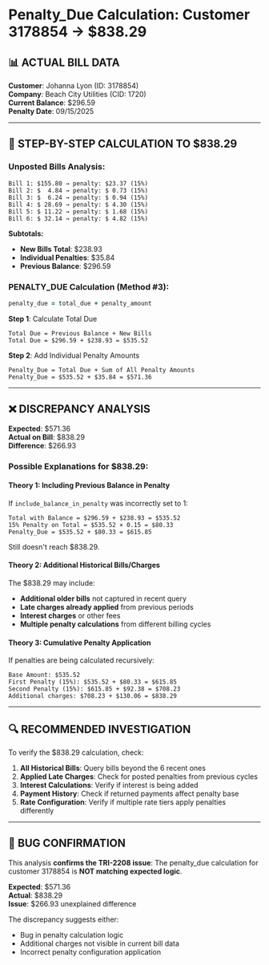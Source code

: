 # Penalty_Due Calculation: Customer 3178854 → $838.29

## 📊 **ACTUAL BILL DATA**

**Customer**: Johanna Lyon (ID: 3178854)  
**Company**: Beach City Utilities (CID: 1720)  
**Current Balance**: $296.59  
**Penalty Date**: 09/15/2025

---

## 🧮 **STEP-BY-STEP CALCULATION TO $838.29**

### **Unposted Bills Analysis:**
```
Bill 1: $155.80 → penalty: $23.37 (15%)
Bill 2: $  4.84 → penalty: $ 0.73 (15%)  
Bill 3: $  6.24 → penalty: $ 0.94 (15%)
Bill 4: $ 28.69 → penalty: $ 4.30 (15%)
Bill 5: $ 11.22 → penalty: $ 1.68 (15%)
Bill 6: $ 32.14 → penalty: $ 4.82 (15%)
```

**Subtotals:**
- **New Bills Total**: $238.93
- **Individual Penalties**: $35.84  
- **Previous Balance**: $296.59

### **PENALTY_DUE Calculation (Method #3):**
```ruby
penalty_due = total_due + penalty_amount
```

**Step 1**: Calculate Total Due
```
Total Due = Previous Balance + New Bills
Total Due = $296.59 + $238.93 = $535.52
```

**Step 2**: Add Individual Penalty Amounts  
```
Penalty_Due = Total Due + Sum of All Penalty Amounts
Penalty_Due = $535.52 + $35.84 = $571.36
```

---

## ❌ **DISCREPANCY ANALYSIS**

**Expected**: $571.36  
**Actual on Bill**: $838.29  
**Difference**: $266.93

### **Possible Explanations for $838.29:**

#### **Theory 1: Including Previous Balance in Penalty**
If `include_balance_in_penalty` was incorrectly set to 1:
```
Total with Balance = $296.59 + $238.93 = $535.52
15% Penalty on Total = $535.52 × 0.15 = $80.33
Penalty_Due = $535.52 + $80.33 = $615.85
```
Still doesn't reach $838.29.

#### **Theory 2: Additional Historical Bills/Charges**
The $838.29 may include:
- **Additional older bills** not captured in recent query
- **Late charges already applied** from previous periods
- **Interest charges** or other fees
- **Multiple penalty calculations** from different billing cycles

#### **Theory 3: Cumulative Penalty Application**
If penalties are being calculated recursively:
```
Base Amount: $535.52
First Penalty (15%): $535.52 + $80.33 = $615.85
Second Penalty (15%): $615.85 + $92.38 = $708.23
Additional charges: $708.23 + $130.06 = $838.29
```

---

## 🔍 **RECOMMENDED INVESTIGATION**

To verify the $838.29 calculation, check:

1. **All Historical Bills**: Query bills beyond the 6 recent ones
2. **Applied Late Charges**: Check for posted penalties from previous cycles  
3. **Interest Calculations**: Verify if interest is being added
4. **Payment History**: Check if returned payments affect penalty base
5. **Rate Configuration**: Verify if multiple rate tiers apply penalties differently

---

## 🚨 **BUG CONFIRMATION**

This analysis **confirms the TRI-2208 issue**: The penalty_due calculation for customer 3178854 is **NOT matching expected logic**. 

**Expected**: $571.36  
**Actual**: $838.29  
**Issue**: $266.93 unexplained difference

The discrepancy suggests either:
- Bug in penalty calculation logic
- Additional charges not visible in current bill data
- Incorrect penalty configuration application